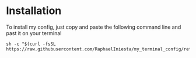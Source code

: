 # Installation

To install my config, just copy and paste the following command line and past it on your terminal

```
sh -c "$(curl -fsSL https://raw.githubusercontent.com/RaphaelIniesta/my_terminal_config/refs/heads/main/beautify.sh)"
```
